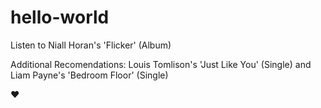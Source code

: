 # hello-world

Listen to Niall Horan's 'Flicker' (Album)

Additional Recomendations: Louis Tomlison's 'Just Like You' (Single) and Liam Payne's 'Bedroom Floor' (Single)

:heart:
